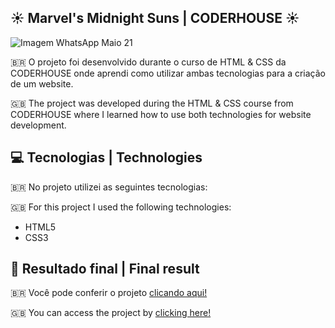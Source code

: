 ## ☀️ Marvel's Midnight Suns | CODERHOUSE ☀️

![Imagem WhatsApp Maio 21](https://github.com/rafaelbpmt/projetofinal-coderhouse/assets/111367244/220bbfe4-ff41-40da-82f9-a82ada60ab6d)

🇧🇷 O projeto foi desenvolvido durante o curso de HTML & CSS da CODERHOUSE onde aprendi como utilizar ambas tecnologias para a criação de um website.

🇬🇧 The project was developed during the HTML & CSS course from CODERHOUSE where I learned how to use both technologies for website development.




## 💻 Tecnologias | Technologies

🇧🇷 No projeto utilizei as seguintes tecnologias:

🇬🇧 For this project I used the following technologies:

- HTML5
- CSS3


## 🏁 Resultado final | Final result

🇧🇷 Você pode conferir o projeto [clicando aqui!](https://projetofinal-coderhouse-seven.vercel.app/)

🇬🇧 You can access the project by [clicking here!](https://projetofinal-coderhouse-seven.vercel.app/)
